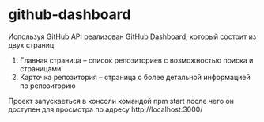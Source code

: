 # github-dashboard

Используя GitHub API реализован GitHub Dashboard, который состоит из двух страниц:

1. Главная страница – список репозиториев с возможностью поиска и страницами
2. Карточка репозитория – страница с более детальной информацией по репозиторию

Проект запускаеться в консоли командой 
  npm start 
после чего он доступен для просмотра по адресу
  http://localhost:3000/